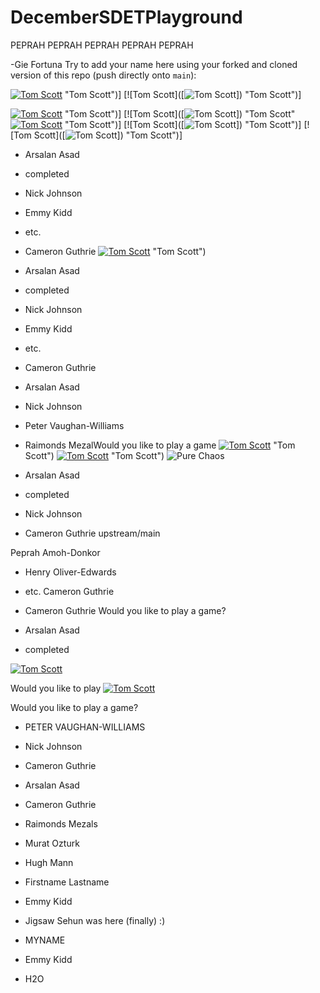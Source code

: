 # DecemberSDETPlayground
PEPRAH PEPRAH PEPRAH PEPRAH PEPRAH

-Gie Fortuna
Try to add your name here using your forked and cloned version of this repo (push directly onto `main`):

[![Tom Scott](http://i3.ytimg.com/vi/g_EnsU88o6M/hqdefault.jpgg)](https://www.youtube.com/watch?v=g_EnsU88o6M) "Tom Scott")]
[![Tom Scott]([![Tom Scott](http://i3.ytimg.com/vi/g_EnsU88o6M/hqdefault.jpgg)]) "Tom Scott")]


[![Tom Scott](http://i3.ytimg.com/vi/g_EnsU88o6M/hqdefault.jpgg)](https://www.youtube.com/watch?v=g_EnsU88o6M) "Tom Scott")]
[![Tom Scott]([![Tom Scott](http://i3.ytimg.com/vi/g_EnsU88o6M/hqdefault.jpgg)]) "Tom Scott"
[![Tom Scott](http://i3.ytimg.com/vi/g_EnsU88o6M/hqdefault.jpgg)](https://www.youtube.com/watch?v=g_EnsU88o6M) "Tom Scott")]
[![Tom Scott]([![Tom Scott](http://i3.ytimg.com/vi/g_EnsU88o6M/hqdefault.jpgg)]) "Tom Scott")]
[![Tom Scott]([![Tom Scott](https://media.discordapp.net/attachments/328262098713051137/783512551064993833/image0_4.png)]) "Tom Scott")]
- Arsalan Asad
- completed
- Nick Johnson
- Emmy Kidd
- etc.
- Cameron Guthrie
[![Tom Scott](http://i3.ytimg.com/vi/g_EnsU88o6M/hqdefault.jpgg)](https://www.youtube.com/watch?v=g_EnsU88o6M) "Tom Scott")

- Arsalan Asad
- completed
- Nick Johnson
- Emmy Kidd
- etc.
- Cameron Guthrie
- Arsalan Asad
- Nick Johnson
- Peter Vaughan-Williams
- Raimonds MezalWould you like to play a game
[![Tom Scott](http://i3.ytimg.com/vi/g_EnsU88o6M/hqdefault.jpgg)](https://www.youtube.com/watch?v=g_EnsU88o6M) "Tom Scott")
[![Tom Scott](http://i3.ytimg.com/vi/g_EnsU88o6M/hqdefault.jpgg)](https://www.youtube.com/watch?v=g_EnsU88o6M) "Tom Scott")
![Pure Chaos](https://imgur.com/TxHp9NU.png)


- Arsalan Asad
- completed
- Nick Johnson
- Cameron Guthrie
upstream/main





Peprah Amoh-Donkor
- Henry Oliver-Edwards
- etc.
Cameron Guthrie
- Cameron Guthrie
Would you like to play a game? 

- Arsalan Asad
- completed

[![Tom Scott](http://img.youtube.com/vi/g_EnsU88o6M/0.jpg)](http://www.youtube.com/watch?v=g_EnsU88o6M "I'm Here, In This README")

Would you like to play
[![Tom Scott](http://img.youtube.com/vi/g_EnsU88o6M/0.jpg)](http://www.youtube.com/watch?v=g_EnsU88o6M "I'm Here, In This README")

Would you like to play a game?
- PETER VAUGHAN-WILLIAMS
- Nick Johnson
- Cameron Guthrie
- Arsalan Asad
- Cameron Guthrie
- Raimonds Mezals
- Murat Ozturk
- Hugh Mann
- Firstname Lastname
- Emmy Kidd
- Jigsaw
Sehun was here (finally) :)

- MYNAME
- Emmy Kidd
- H2O
